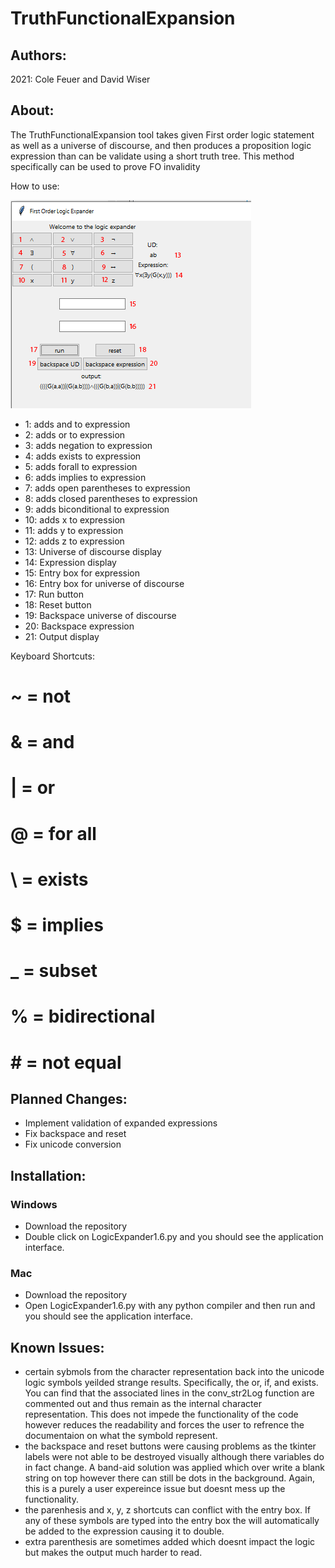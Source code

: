 # TruthFunctionalExpansion
## Authors:
2021:
Cole Feuer and David Wiser

## About:
The TruthFunctionalExpansion tool takes given First order logic statement as well as a universe of discourse, and then produces a proposition logic expression than can be validate using a short truth tree.  This method specifically can be used to prove FO invalidity

How to use:

![Interface](/Interface.png)

- 1: adds and to expression
- 2: adds or to expression
- 3: adds negation to expression
- 4: adds exists to expression
- 5: adds forall to expression
- 6: adds implies to expression
- 7: adds open parentheses to expression
- 8: adds closed parentheses to expression
- 9: adds biconditional to expression
- 10: adds x to expression
- 11: adds y to expression
- 12: adds z to expression
- 13: Universe of discourse display
- 14: Expression display
- 15: Entry box for expression
- 16: Entry box for universe of discourse
- 17: Run button
- 18: Reset button
- 19: Backspace universe of discourse
- 20: Backspace expression
- 21: Output display

Keyboard Shortcuts:
# ~ = not
# & = and
# | = or
# @ = for all
# \ = exists
# $ = implies
# _ = subset
# % = bidirectional
# # = not equal

## Planned Changes:
- Implement validation of expanded expressions
- Fix backspace and reset 
- Fix unicode conversion

## Installation:
### Windows
- Download the repository
- Double click on LogicExpander1.6.py and you should see the application interface.

### Mac
- Download the repository
- Open LogicExpander1.6.py with any python compiler and then run and you should see the application interface.

## Known Issues:
- certain sybmols from the character representation back into the unicode logic symbols yeilded strange results. Specifically, the or, if, and exists. You can find that the associated lines in the conv_str2Log function are commented out and thus remain as the internal character representation. This does not impede the functionality of the code however reduces the readability and forces the user to refrence the documentaion on what the symbold represent.
- the backspace and reset buttons were causing problems as the tkinter labels were not able to be destroyed visually although there variables do in fact change. A band-aid solution was applied which over write a blank string on top however there can still be dots in the background. Again, this is a purely a user expereince issue but doesnt mess up the functionality.
- the parenhesis and x, y, z shortcuts can conflict with the entry box. If any of these symbols are typed into the entry box the will automatically be added to the expression causing it to double.
- extra parenthesis are sometimes added which doesnt impact the logic but makes the output much harder to read. 

